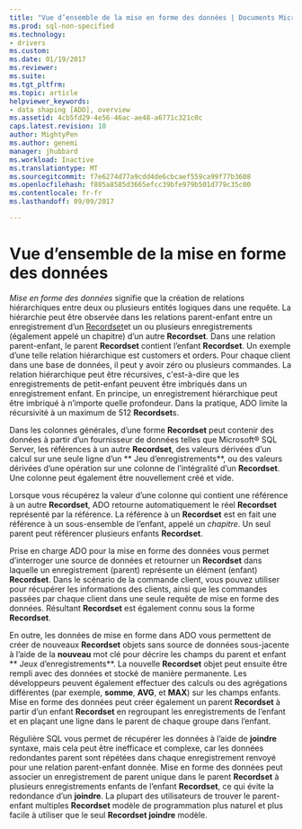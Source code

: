 ```yaml
---
title: "Vue d’ensemble de la mise en forme des données | Documents Microsoft"
ms.prod: sql-non-specified
ms.technology:
- drivers
ms.custom: 
ms.date: 01/19/2017
ms.reviewer: 
ms.suite: 
ms.tgt_pltfrm: 
ms.topic: article
helpviewer_keywords:
- data shaping [ADO], overview
ms.assetid: 4cb5fd29-4e56-46ac-ae48-a6771c321c0c
caps.latest.revision: 10
author: MightyPen
ms.author: genemi
manager: jhubbard
ms.workload: Inactive
ms.translationtype: MT
ms.sourcegitcommit: f7e6274d77a9cdd4de6cbcaef559ca99f77b3608
ms.openlocfilehash: f885a8585d3665efcc39bfe979b501d779c35c00
ms.contentlocale: fr-fr
ms.lasthandoff: 09/09/2017

---
```

# <a name="data-shaping-overview"></a>Vue d’ensemble de la mise en forme des données
*Mise en forme des données* signifie que la création de relations hiérarchiques entre deux ou plusieurs entités logiques dans une requête. La hiérarchie peut être observée dans les relations parent-enfant entre un enregistrement d’un [Recordset](../../../ado/reference/ado-api/recordset-object-ado.md)et un ou plusieurs enregistrements (également appelé un chapitre) d’un autre **Recordset**. Dans une relation parent-enfant, le parent **Recordset** contient l’enfant **Recordset**. Un exemple d’une telle relation hiérarchique est customers et orders. Pour chaque client dans une base de données, il peut y avoir zéro ou plusieurs commandes. La relation hiérarchique peut être récursives, c'est-à-dire que les enregistrements de petit-enfant peuvent être imbriqués dans un enregistrement enfant. En principe, un enregistrement hiérarchique peut être imbriqué à n’importe quelle profondeur. Dans la pratique, ADO limite la récursivité à un maximum de 512 **Recordset**s.  
  
 Dans les colonnes générales, d’une forme **Recordset** peut contenir des données à partir d’un fournisseur de données telles que Microsoft® SQL Server, les références à un autre **Recordset**, des valeurs dérivées d’un calcul sur une seule ligne d’un ** Jeu d’enregistrements**, ou des valeurs dérivées d’une opération sur une colonne de l’intégralité d’un **Recordset**. Une colonne peut également être nouvellement créé et vide.  
  
 Lorsque vous récupérez la valeur d’une colonne qui contient une référence à un autre **Recordset**, ADO retourne automatiquement le réel **Recordset** représenté par la référence. La référence à un **Recordset** est en fait une référence à un sous-ensemble de l’enfant, appelé un *chapitre*. Un seul parent peut référencer plusieurs enfants **Recordset**.  
  
 Prise en charge ADO pour la mise en forme des données vous permet d’interroger une source de données et retourner un **Recordset** dans laquelle un enregistrement (parent) représente un élément (enfant) **Recordset**. Dans le scénario de la commande client, vous pouvez utiliser pour récupérer les informations des clients, ainsi que les commandes passées par chaque client dans une seule requête de mise en forme des données. Résultant **Recordset** est également connu sous la forme **Recordset**.  
  
 En outre, les données de mise en forme dans ADO vous permettent de créer de nouveaux **Recordset** objets sans source de données sous-jacente à l’aide de la **nouveau** mot clé pour décrire les champs du parent et enfant ** Jeux d’enregistrements**. La nouvelle **Recordset** objet peut ensuite être rempli avec des données et stocké de manière permanente. Les développeurs peuvent également effectuer des calculs ou des agrégations différentes (par exemple, **somme**, **AVG**, et **MAX**) sur les champs enfants. Mise en forme des données peut créer également un parent **Recordset** à partir d’un enfant **Recordset** en regroupant les enregistrements de l’enfant et en plaçant une ligne dans le parent de chaque groupe dans l’enfant.  
  
 Régulière SQL vous permet de récupérer les données à l’aide de **joindre** syntaxe, mais cela peut être inefficace et complexe, car les données redondantes parent sont répétées dans chaque enregistrement renvoyé pour une relation parent-enfant donnée. Mise en forme des données peut associer un enregistrement de parent unique dans le parent **Recordset** à plusieurs enregistrements enfants de l’enfant **Recordset**, ce qui évite la redondance d’un **joindre**. La plupart des utilisateurs de trouver le parent-enfant multiples **Recordset** modèle de programmation plus naturel et plus facile à utiliser que le seul **Recordset joindre** modèle.

